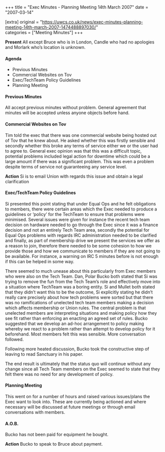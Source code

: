 +++
title = "Exec Minutes - Planning Meeting 14th March 2007"
date = "2007-03-14"

[extra]
original = "https://uwcs.co.uk/news/exec-minutes-planning-meeting-14th-march-2007-1474488897030/"    
categories = ["Meeting Minutes"]
+++

**Present** All except Bruce who is in London, Candle who had no apologies and Morlark who’s location is unknown.

#### Agenda

  - Previous Minutes
  - Commercial Websites on Tov
  - Exec/TechTeam Policy Guidelines
  - Planning Meeting

#### Previous Minutes

All accept previous minutes without problem. General agreement that minutes will be accepted unless anyone objects before hand.

#### Commercial Websites on Tov

Tim told the exec that there was one commercial website being hosted out of Tov that he knew about. He asked whether this was firstly sensible and secondly whether this broke any terms of service either we or the user had to agree to. General exec opinion was that this was a difficult topic, potential problems included legal action for downtime which could be a large amount if there was a significant problem. This was even a problem despite terms of service not guaranteeing any service level.

**Action** Si is to email Union with regards this issue and obtain a legal clarification

#### Exec/TechTeam Policy Guidelines

Si presented this point stating that under Equal Ops and he felt obligations to members, there were certain areas which the Exec needed to produce a guidelines or ‘policy’ for the TechTeam to ensure that problems were minimised. Several issues were given for instance the recent tech team decision on hardware needed to go through the Exec since it was a finance decision and not an entirely Tech Team area, secondly the potential for Equal Ops problems with regards IRC administration needed to be clarified and finally, as part of membership drive we present the services we offer as a reason to join, therefore there needed to be some cohesion to how we provide those and how we communicate to members if they are not going to be available. For instance, a warning on IRC 5 minutes before is not enough if this can be helped in some way.

There seemed to much unease about this particularly from Exec members who were also on the Tech Team. Dan, Polar Bucko both stated that Si was trying to remove the fun from the Tech Team’s role and effectively move into a situation where TechTeam was a boring entity. Si and Mullet both stated that they didn’t want this to be the outcome, Si explicitly stating he didn’t really care precisely about how tech problems were sorted but that there was no ramifications of unelected tech team members making a decision which affects membership or Union rules. The central problem is that unelected members are interpreting situations and making policy how they see fit rather than enforcing an enacting an agreed set of rules. Bucko suggested that we develop an ad-hoc arrangement to policy making whereby we react to a problem rather than attempt to develop policy for it beforehand. Most members felt this was sensible. More conversation followed.

Following more heated discussion, Bucko took the constructive step of leaving to read Sanctuary in his paper.

The end result is ultimately that the status quo will continue without any change since all Tech Team members on the Exec seemed to state that they felt there was no need for any development of policy.

#### Planning Meeting

This went on for a number of hours and raised various issues/plans the Exec want to look into. These are currently being actioned and where necessary will be discussed at future meetings or through email conversations with members.

#### A.O.B.

Bucko has not been paid for equipment he bought.

**Action** Bucko to speak to Bruce about payment.
